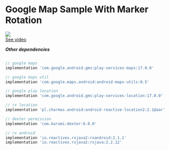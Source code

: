 # Google Map Sample With Marker Rotation

![](https://i.ibb.co/7zt8tFJ/20190928-055853.gif) <br>
[See video](https://raw.githubusercontent.com/utsmannn/Google-Maps-Sample/master/video.mp4)

***Other dependencies***

```gradle

// google maps
implementation 'com.google.android.gms:play-services-maps:17.0.0'

// google maps util
implementation 'com.google.maps.android:android-maps-utils:0.5'

// google play location
implementation 'com.google.android.gms:play-services-location:17.0.0'

// rx location
implementation 'pl.charmas.android:android-reactive-location2:2.1@aar'

// dexter permission
implementation 'com.karumi:dexter:6.0.0'

// rx android
implementation 'io.reactivex.rxjava2:rxandroid:2.1.1'
implementation 'io.reactivex.rxjava2:rxjava:2.2.12'

```
